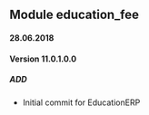 ## Module education_fee

#### 28.06.2018
#### Version 11.0.1.0.0
##### ADD
- Initial commit for EducationERP
